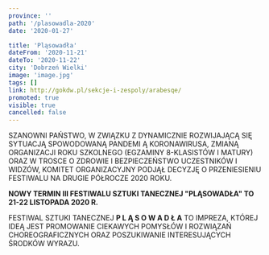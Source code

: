 ```yaml
---
province: ''
path: '/plasowadla-2020'
date: '2020-01-27'

title: 'Pląsowadła'
dateFrom: '2020-11-21'
dateTo: '2020-11-22'
city: 'Dobrzeń Wielki'
image: 'image.jpg'
tags: []
link: http://gokdw.pl/sekcje-i-zespoly/arabesqe/
promoted: true
visible: true
cancelled: false
---
```

SZANOWNI PAŃSTWO, W ZWIĄZKU Z DYNAMICZNIE ROZWIJAJĄCĄ SIĘ SYTUACJĄ SPOWODOWANĄ PANDEMI
Ą KORONAWIRUSA, ZMIANĄ ORGANIZACJI ROKU SZKOLNEGO (EGZAMINY 8-KLASISTÓW I MATURY) ORAZ W TROSCE O ZDROWIE I BEZPIECZEŃSTWO UCZESTNIKÓW I WIDZÓW, KOMITET ORGANIZACYJNY PODJĄŁ DECYZJĘ O PRZENIESIENIU FESTIWALU NA DRUGIE PÓŁROCZE 2020 ROKU.

**NOWY TERMIN III FESTIWALU SZTUKI TANECZNEJ "PLĄSOWADŁA" TO 21-22 LISTOPADA 2020 R.**

FESTIWAL SZTUKI TANECZNEJ  **P L Ą S O W A D Ł A**
TO IMPREZA, KTÓREJ IDEĄ JEST PROMOWANIE
CIEKAWYCH POMYSŁÓW I ROZWIĄZAŃ CHOREOGRAFICZNYCH ORAZ
POSZUKIWANIE INTERESUJĄCYCH ŚRODKÓW WYRAZU.

